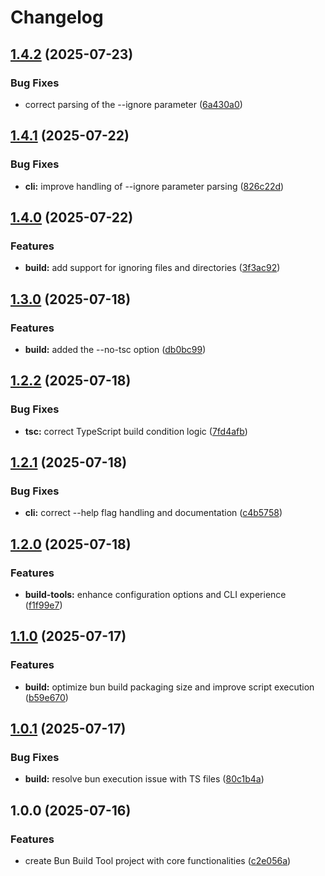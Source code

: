 # Changelog

## [1.4.2](https://github.com/efahnjoe/bun-build-tools/compare/v1.4.1...v1.4.2) (2025-07-23)


### Bug Fixes

* correct parsing of the --ignore parameter ([6a430a0](https://github.com/efahnjoe/bun-build-tools/commit/6a430a0ddfcaf2626ed60b8fe67e193e7d0f769b))

## [1.4.1](https://github.com/efahnjoe/bun-build-tools/compare/v1.4.0...v1.4.1) (2025-07-22)


### Bug Fixes

* **cli:** improve handling of --ignore parameter parsing ([826c22d](https://github.com/efahnjoe/bun-build-tools/commit/826c22d87dd39d58b4222d0ad200f684821492a3))

## [1.4.0](https://github.com/efahnjoe/bun-build-tools/compare/v1.3.0...v1.4.0) (2025-07-22)


### Features

* **build:** add support for ignoring files and directories ([3f3ac92](https://github.com/efahnjoe/bun-build-tools/commit/3f3ac921214c3ceb20533f246e39f5e3f2cc86fb))

## [1.3.0](https://github.com/efahnjoe/bun-build-tools/compare/v1.2.2...v1.3.0) (2025-07-18)


### Features

* **build:** added the --no-tsc option ([db0bc99](https://github.com/efahnjoe/bun-build-tools/commit/db0bc995c8daefd19632cad942abec2be52dfc4f))

## [1.2.2](https://github.com/efahnjoe/bun-build-tools/compare/v1.2.1...v1.2.2) (2025-07-18)


### Bug Fixes

* **tsc:** correct TypeScript build condition logic ([7fd4afb](https://github.com/efahnjoe/bun-build-tools/commit/7fd4afb88452f86c392eac2477f19adb52213173))

## [1.2.1](https://github.com/efahnjoe/bun-build-tools/compare/v1.2.0...v1.2.1) (2025-07-18)


### Bug Fixes

* **cli:** correct --help flag handling and documentation ([c4b5758](https://github.com/efahnjoe/bun-build-tools/commit/c4b5758ec38f5c81e6a9e0cba8e2d2832a0401c1))

## [1.2.0](https://github.com/efahnjoe/bun-build-tools/compare/v1.1.0...v1.2.0) (2025-07-18)


### Features

* **build-tools:** enhance configuration options and CLI experience ([f1f99e7](https://github.com/efahnjoe/bun-build-tools/commit/f1f99e78b7f30103ae6ba97a46735cb6ab91e122))

## [1.1.0](https://github.com/efahnjoe/bun-build-tools/compare/v1.0.1...v1.1.0) (2025-07-17)


### Features

* **build:** optimize bun build packaging size and improve script execution ([b59e670](https://github.com/efahnjoe/bun-build-tools/commit/b59e6708797607b08c75673f1bb5c1f549dd771b))

## [1.0.1](https://github.com/efahnjoe/bun-build-tools/compare/v1.0.0...v1.0.1) (2025-07-17)


### Bug Fixes

* **build:** resolve bun execution issue with TS files ([80c1b4a](https://github.com/efahnjoe/bun-build-tools/commit/80c1b4a0587f0ac045eb6ebd401085d29f9b98af))

## 1.0.0 (2025-07-16)


### Features

* create Bun Build Tool project with core functionalities ([c2e056a](https://github.com/efahnjoe/bun-build-tools/commit/c2e056a3604e68e36f2902ec5893aa96ed52242a))
